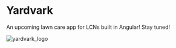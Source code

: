 # Yardvark

An upcoming lawn care app for LCNs built in Angular! Stay tuned!

![yardvark_logo](https://github.com/user-attachments/assets/972eef63-6a0f-4aaf-856a-cd65770df588)


